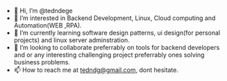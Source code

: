 - 👋 Hi, I’m @tedndege
- 👀 I’m interested in Backend Development, Linux, Cloud computing and Automation(WEB ,RPA).
- 🌱 I’m currently learning software design patterns, ui design(for personal projects) and linux server adminstration.
- 💞️ I’m looking to collaborate preferrably on tools for backend developers and or any interesting challenging project preferrably ones solving business problems.
- 📫 How to reach me at tedndg@gmail.com, dont hesitate.

<!---
tedndege/tedndege is a ✨ special ✨ repository because its `README.md` (this file) appears on your GitHub profile.
You can click the Preview link to take a look at your changes.
--->
